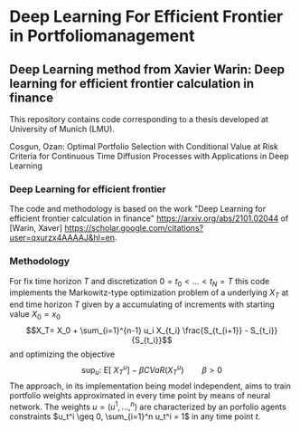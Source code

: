 # Deep Learning For Efficient Frontier in Portfoliomanagement
## Deep Learning method from Xavier Warin: Deep learning for efficient frontier calculation in finance

This repository contains code corresponding to a thesis developed at University of Munich (LMU).

Cosgun, Ozan:
Optimal Portfolio Selection with Conditional Value at Risk Criteria for Continuous Time Diffusion Processes with Applications in Deep Learning

### Deep Learning for efficient frontier
The code and methodology is based on the work "Deep Learning for efficient frontier calculation in finance" https://arxiv.org/abs/2101.02044 of [Warin, Xaver] https://scholar.google.com/citations?user=qxurzx4AAAAJ&hl=en.

### Methodology
For fix time horizon $T$ and discretization $0=t_0 \lt ...\lt t_N=T$ this code implements the Markowitz-type optimization problem of a underlying 
$X_T$ at end time horizon $T$ given by a accumulating of increments with starting value $X_0=x_0$ 
$$X_T= X_0 + \sum_{i=1}^{n-1} u_i X_{t_i} \frac{S_{t_{i+1}} - S_{t_i}}{S_{t_i}}$$
and optimizing the objective
$$\sup_u:\ \mathrm{E}\left[ \ 
    X_T^u \right]  - \beta CVaR(X_T^u)  \qquad \beta > 0$$
The approach, in its implementation being model independent, aims to train portfolio weights approximated in every time point by means of neural network. 
The weights $u = (u^1,...,^n)$ are characterized by an porfolio agents constraints $u_t^i \geq 0, \sum_{i=1}^n u_t^i = 1$ in any time point $t$.


